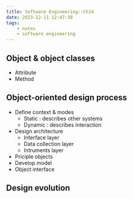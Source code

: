 ```yaml
---
title: Software Engineering::Ch14
date: 2023-12-11 12:47:38
tags:
    - notes
    - software engineering
---
```


## Object & object classes
- Attribute
- Method
## Object-oriented design process
- Define context & modes
    - Static : describes other systems
    - Dynamic : describes interaction
- Design architecture
    - Interface layer
    - Data collection layer
    - Intruments layer
- Priciple objects
- Develop model
- Object interface
## Design evolution
